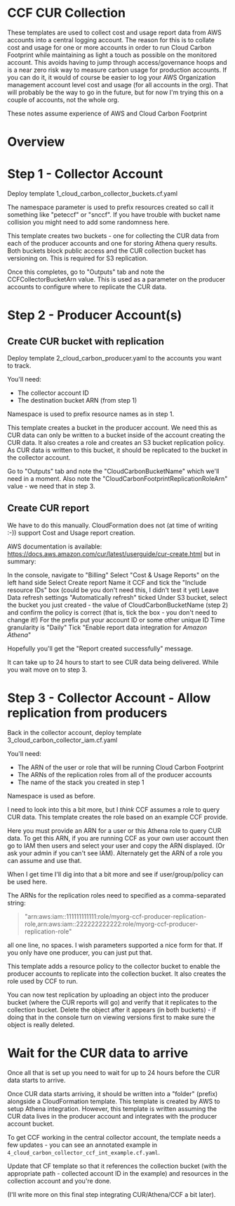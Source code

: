 # CCF CUR Collection

These templates are used to collect cost and usage report data from AWS accounts into a central logging account. The reason for this is to collate cost and usage for one or more accounts in order to run Cloud Carbon Footprint while maintaining as light a touch as possible on the monitored account. This avoids having to jump through access/governance hoops and is a near zero risk way to measure carbon usage for production accounts. If you can do it, it would of course be easier to log your AWS Organization management account level cost and usage (for all accounts in the org). That will probably be the way to go in the future, but for now I'm trying this on a couple of accounts, not the whole org.

These notes assume experience of AWS and Cloud Carbon Footprint

# Overview

# Step 1 - Collector Account
Deploy template 1_cloud_carbon_collector_buckets.cf.yaml

The namespace parameter is used to prefix resources created so call it something like
"peteccf" or "snccf". If you have trouble with bucket name collision you might need
to add some randomness here.

This template creates two buckets - one for collecting the CUR data from each 
of the producer accounts and one for storing Athena query results. Both buckets
block public access and the CUR collection bucket has versioning on. This is required
for S3 replication.

Once this completes, go to "Outputs" tab and note the CCFCollectorBucketArn value. This is
used as a parameter on the producer accounts to configure where to replicate the CUR data.

# Step 2 - Producer Account(s)

## Create CUR bucket with replication
Deploy template 2_cloud_carbon_producer.yaml to the accounts you want to track.

You'll need:

* The collector account ID
* The destination bucket ARN (from step 1)

Namespace is used to prefix resource names as in step 1.

This template creates a bucket in the producer account. We need this as CUR data can
only be written to a bucket inside of the account creating the CUR data. It also creates
a role and creates an S3 bucket replication policy. As CUR data is written to this bucket,
it should be replicated to the bucket in the collector account.

Go to "Outputs" tab and note the "CloudCarbonBucketName" which we'll need in a moment. Also
note the "CloudCarbonFootprintReplicationRoleArn" value - we need that in step 3.

## Create CUR report
We have to do this manually. CloudFormation does not (at time of writing :-)) support Cost and
Usage report creation.

AWS documentation is available: https://docs.aws.amazon.com/cur/latest/userguide/cur-create.html but in summary:

In the console, navigate to "Billing"
Select "Cost & Usage Reports" on the left hand side
Select Create report
Name it CCF and tick the "Include resource IDs" box (could be you don't need this, I didn't test it yet)
Leave Data refresh settings "Automatically refresh" ticked
Under S3 bucket, select the bucket you just created - the value of CloudCarbonBucketName (step 2) and confirm the policy is correct (that is, tick the box - you don't need to change it!)
For the prefix put your account ID or some other unique ID
Time granularity is "Daily"
Tick "Enable report data integration for *Amazon Athena*"

Hopefully you'll get the "Report created successfully" message.

It can take up to 24 hours to start to see CUR data being delivered. While you wait move on to step 3.

# Step 3 - Collector Account - Allow replication from producers
Back in the collector account, deploy template 3_cloud_carbon_collector_iam.cf.yaml

You'll need:

* The ARN of the user or role that will be running Cloud Carbon Footprint
* The ARNs of the replication roles from all of the producer accounts
* The name of the stack you created in step 1

Namespace is used as before.

I need to look into this a bit more, but I *think* CCF assumes a role to query CUR data. This template creates the role based on an example CCF provide.

Here you must provide an ARN for a user or this Athena role to query CUR data. To get this ARN, if you are running CCF as your own user account then go to IAM then users and select your user and copy the ARN displayed. (Or ask your admin if you can't see IAM). Alternately get the ARN of a role you can assume and use that.

When I get time I'll dig into that a bit more and see if user/group/policy can be used here.

The ARNs for the replication roles need to specified as a comma-separated string:

> "arn:aws:iam::111111111111:role/myorg-ccf-producer-replication-role,arn:aws:iam::222222222222:role/myorg-ccf-producer-replication-role"

all one line, no spaces. I wish parameters supported a nice form for that. If you only have one
producer, you can just put that.

This template adds a resource policy to the collector bucket to enable the producer accounts to replicate into the collection bucket. It also creates the role used by CCF to run.

You can now test replication by uploading an object into the producer bucket (where the CUR reports will go) and verify that it replicates to the collection bucket. Delete the object after it appears (in both buckets) - if doing that in the console turn on viewing versions first to make sure the object is really deleted.

# Wait for the CUR data to arrive

Once all that is set up you need to wait for up to 24 hours before the CUR data starts to arrive.

Once CUR data starts arriving, it should be written into a "folder" (prefix) alongside a CloudFormation template. This template is created by AWS to setup Athena integration. However, this template is written assuming the CUR data lives in the producer account and integrates with the producer account bucket.

To get CCF working in the central collector account, the template needs a few updates - you can see an annotated example in `4_cloud_carbon_collector_ccf_int_example.cf.yaml`.

Update that CF template so that it references the collection bucket (with the appropriate path - collected account ID in the example) and resources in the collection account and you're done.

(I'll write more on this final step integrating CUR/Athena/CCF a bit later).










